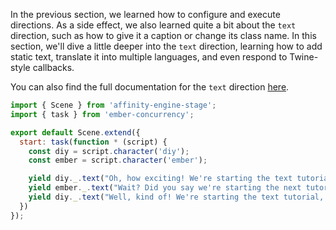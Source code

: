 In the previous section, we learned how to configure and execute directions. As a side effect, we also learned quite a bit about the `text` direction, such as how to give it a caption or change its class name. In this section, we'll dive a little deeper into the `text` direction, learning how to add static text, translate it into multiple languages, and even respond to Twine-style callbacks.

You can also find the full documentation for the `text` direction [here](/#/api/stage/directions/text).

```js
import { Scene } from 'affinity-engine-stage';
import { task } from 'ember-concurrency';

export default Scene.extend({
  start: task(function * (script) {
    const diy = script.character('diy');
    const ember = script.character('ember');

    yield diy._.text("Oh, how exciting! We're starting the text tutorial.");
    yield ember._.text("Wait? Did you say we're starting the next tutorial?");
    yield diy._.text("Well, kind of! We're starting the text tutorial, but it's also the next one.");
  })
});

```
